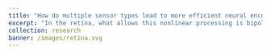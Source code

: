 ```yaml
---
title: "How do multiple sensor types lead to more efficient neural encoding architectures?"
excerpt: "In the retina, what allows this nonlinear processing is bipolar cells, which are located between input photoreceptors and output RGCs. There are multiple types of bipolar cells, with each type known to be activated by specific attributes of visual stimuli such as luminance and the presence or absence of colored inputs. What’s the role of these specialized sensor types in information processing? Can architecture and the neural diversity found in the retina make information processing more efficient?"
collection: research
banner: /images/retina.svg
---
```

